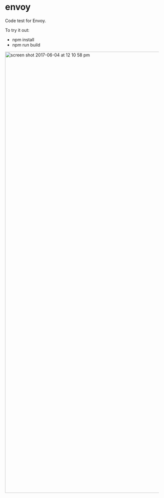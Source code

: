 # envoy

Code test for Envoy.

To try it out:
* npm install
* npm run build

<img width="1440" alt="screen shot 2017-06-04 at 12 10 58 pm" src="https://cloud.githubusercontent.com/assets/26068989/26764631/0fd1ddf4-491f-11e7-9f47-9eca781ab428.png">
